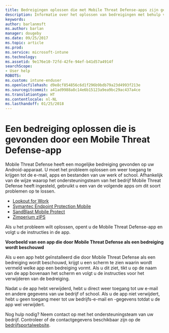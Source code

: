 ```yaml
---
title: Bedreigingen oplossen die met Mobile Threat Defense-apps zijn gevonden in Android | Microsoft Docs
description: Informatie over het oplossen van bedreigingen met behulp van Mobile Threat Defense-apps voor Android.
keywords: 
author: barlanmsft
ms.author: barlan
manager: dougeby
ms.date: 09/25/2017
ms.topic: article
ms.prod: 
ms.service: microsoft-intune
ms.technology: 
ms.assetid: 9e176e10-72fd-42fe-94ef-b41d57a4914f
searchScope:
- User help
ROBOTS: 
ms.custom: intune-enduser
ms.openlocfilehash: d9e8cf854856c6d1f296b9bdb79a23d4993f213e
ms.sourcegitcommit: a41ad9988a8c14e6b15123a9ea9bc29ac437a4ce
ms.translationtype: HT
ms.contentlocale: nl-NL
ms.lasthandoff: 01/25/2018
---
```

# <a name="resolve-a-threat-found-by-a-mobile-threat-defense-app"></a>Een bedreiging oplossen die is gevonden door een Mobile Threat Defense-app

Mobile Threat Defense heeft een mogelijke bedreiging gevonden op uw Android-apparaat. U moet het probleem oplossen om weer toegang te krijgen tot de e-mail, apps en bestanden van uw werk of school. Afhankelijk van de wijze waarop het ondersteuningsteam van het bedrijf Mobile Threat Defense heeft ingesteld, gebruikt u een van de volgende apps om dit soort problemen op te lossen.

* [Lookout for Work](you-need-to-resolve-a-threat-found-by-lookout-for-work-android.md)
* [Symantec Endpoint Protection Mobile](you-need-to-resolve-a-threat-found-by-skycure-android.md)
* [SandBlast Mobile Protect](you-need-to-resolve-a-threat-found-by-checkpoint-android.md)
* [Zimperium zIPS](you-need-to-resolve-a-threat-found-by-zips-android.md)

Als u het probleem wilt oplossen, opent u de Mobile Threat Defense-app en volgt u de instructies in de app.

**Voorbeeld van een app die door Mobile Threat Defense als een bedreiging wordt beschouwd**

Als u een app hebt geïnstalleerd die door Mobile Threat Defense als een bedreiging wordt beschouwd, krijgt u een scherm te zien waarin wordt vermeld welke app een bedreiging vormt. Als u dit ziet, tikt u op de naam van de app bovenaan het scherm en volgt u de instructies voor het verwijderen van de bedreiging.

Nadat u de app hebt verwijderd, hebt u direct weer toegang tot uw e-mail en andere gegevens van uw bedrijf of school. Als u de app niet verwijdert, hebt u geen toegang meer tot uw bedrijfs-e-mail en -gegevens totdat u de app wel verwijdert.

Nog hulp nodig? Neem contact op met het ondersteuningsteam van uw bedrijf. Controleer of de contactgegevens beschikbaar zijn op de [bedrijfsportalwebsite](https://portal.manage.microsoft.com#HelpDeskDialog).

